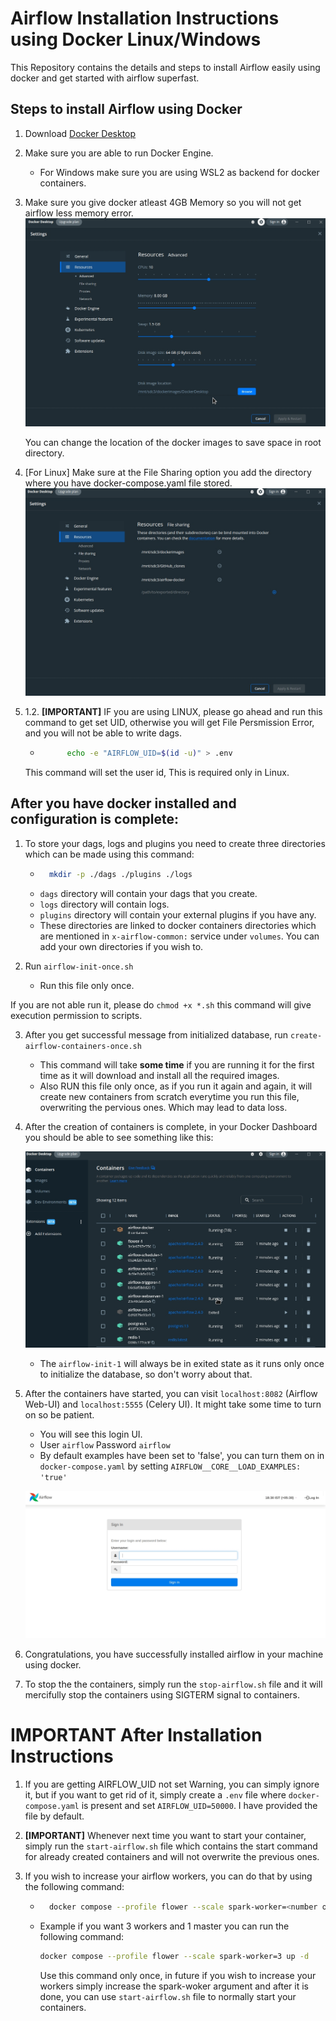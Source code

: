 # Airflow Installation Instructions using Docker Linux/Windows

This Repository contains the details and steps to install Airflow easily using docker and get started with airflow superfast.

## Steps to install Airflow using Docker

1. Download [Docker Desktop](https://www.docker.com/)

2. Make sure you are able to run Docker Engine.
    - For Windows make sure you are using WSL2 as backend for docker containers.

3. Make sure you give docker atleast 4GB Memory so you will not get airflow less memory error.
    ![Docker Config Image](assets/docker-resourcer-advanced.jpg)

    You can change the location of the docker images to save space in root directory.


4. [For Linux] Make sure at the File Sharing option you add the directory where you have docker-compose.yaml file stored.
    ![File Sharing Config](assets/docker-file-sharing.jpg)

5. 1.2. **[IMPORTANT]** IF you are using LINUX, please go ahead and run this command to get set UID, otherwise you will get File Persmission Error, and you will not be able to write dags.
    - ``` bash
            echo -e "AIRFLOW_UID=$(id -u)" > .env
        ```
    This command will set the user id, This is required only in Linux.

## After you have docker installed and configuration is complete:

1. To store your dags, logs and plugins you need to create three directories which can be made using this command:
    - ```bash 
        mkdir -p ./dags ./plugins ./logs
        ```
    - `dags` directory will contain your dags that you create.
    - `logs` directory will contain logs.
    - `plugins` directory will contain your external plugins if you have any.
    - These directories are linked to docker containers directories which are mentioned in `x-airflow-common:` service under `volumes`. You can add your own directories if you wish to.

2. Run `airflow-init-once.sh`
    - Run this file only once.

If you are not able run it, please do `chmod +x *.sh` this command will give execution permission to scripts.

3. After you get successful message from initialized database, run `create-airflow-containers-once.sh`
    - This command will take **some time** if you are running it for the first time as it will download and install all the required images.
    - Also RUN this file only once, as if you run it again and again, it will create new containers from scratch everytime you run this file, overwriting the pervious ones. Which may lead to data loss.

4. After the creation of containers is complete, in your Docker Dashboard you should be able to see something like this:

    ![Docker containers of Airflow](assets/airflow-docker-containers.jpg)

    - The `airflow-init-1` will always be in exited state as it runs only once to initialize the database, so don't worry about that.

5. After the containers have started, you can visit `localhost:8082` (Airflow Web-UI) and `localhost:5555` (Celery UI). It might take some time to turn on so be patient.
    - You will see this login UI.
    - User `airflow` Password `airflow`
    - By default examples have been set to 'false', you can turn them on in `docker-compose.yaml` by setting   `AIRFLOW__CORE__LOAD_EXAMPLES: 'true'`

    ![Login UI](assets/login-ui.jpg)

6. Congratulations, you have successfully installed airflow in your machine using docker. 

7. To stop the the containers, simply run the `stop-airflow.sh` file and it will mercifully stop the containers using SIGTERM signal to containers.

# IMPORTANT After Installation Instructions

1. If you are getting AIRFLOW_UID not set Warning, you can simply ignore it, but if you want to get rid of it, simply create a `.env` file where `docker-compose.yaml` is present and set `AIRFLOW_UID=50000`. I have provided the file by default. 

2. **[IMPORTANT]** Whenever next time you want to start your container, simply run the `start-airflow.sh` file which contains the start command for already created containers and will not overwrite the previous ones.

3. If you wish to increase your airflow workers, you can do that by using the following command:
    - ``` bash
        docker compose --profile flower --scale spark-worker=<number of workers you want> up -d
        ```

    - Example if you want 3 workers and 1 master you can run the following command:
        ```bash
        docker compose --profile flower --scale spark-worker=3 up -d
        ```
        Use this command only once, in future if you wish to increase your workers simply increase the spark-woker argument and after it is done, you can use `start-airflow.sh` file to normally start your containers. 
